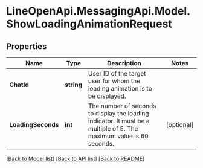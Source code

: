 # LineOpenApi.MessagingApi.Model.ShowLoadingAnimationRequest

## Properties

Name | Type | Description | Notes
------------ | ------------- | ------------- | -------------
**ChatId** | **string** | User ID of the target user for whom the loading animation is to be displayed. | 
**LoadingSeconds** | **int** | The number of seconds to display the loading indicator. It must be a multiple of 5. The maximum value is 60 seconds.  | [optional] 

[[Back to Model list]](../README.md#documentation-for-models) [[Back to API list]](../README.md#documentation-for-api-endpoints) [[Back to README]](../README.md)

